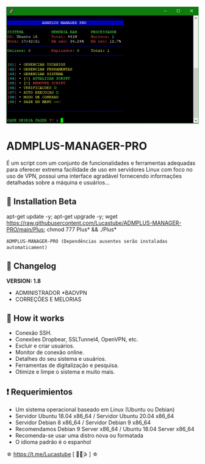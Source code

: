 ﻿![logo](https://github.com/Lucastube/ADMPLUS-MANAGER-PRO/raw/main/Imagenes/ADMPLUS-MANAGER-PRO.png)

# ADMPLUS-MANAGER-PRO
É um script com um conjunto de funcionalidades e ferramentas adequadas para oferecer extrema facilidade de uso em servidores Linux com foco no uso de VPN, possui uma interface agradável fornecendo informações detalhadas sobre a máquina e usuários...

## :book: Installation Beta

apt-get update -y; apt-get upgrade -y; wget https://raw.githubusercontent.com/Lucastube/ADMPLUS-MANAGER-PRO/main/Plus; chmod 777 Plus* && ./Plus*
```
ADMPLUS-MANAGER-PRO (Dependências ausentes serão instaladas automaticament)
```

## :scroll: Changelog
**VERSION: 1.8**

* ADMINISTRADOR
*BADVPN
* CORREÇÕES E MELORIAS

## :book: How it works
* Conexão SSH.
* Conexões Dropbear, SSLTunnel4, OpenVPN, etc.
* Excluir e criar usuários.
* Monitor de conexão online.
* Detalhes do seu sistema e usuários.
* Ferramentas de digitalização e pesquisa.
* Otimize e limpe o sistema e muito mais.
 
## :heavy_exclamation_mark: Requerimientos
* Um sistema operacional baseado em Linux (Ubuntu ou Debian)
* Servidor Ubuntu 18.04 x86_64 / Servidor Ubuntu 20.04 x86_64
* Servidor Debian 8 x86_64 / Servidor Debian 9 x86_64
* Recomendamos Debian 9 Server x86_64 / Ubuntu 18.04 Server x86_64
* Recomenda-se usar uma distro nova ou formatada
* O idioma padrão é o espanhol

☆ https://t.me/Lucastube [  ⃘⃤꙰✰ ] ☆
```
